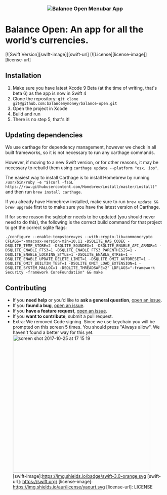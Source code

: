 <h3 align="center">
  <img src="https://cl.ly/453225333E0u/balance-open.png" alt="Balance Open Menubar App" />
</h3>

Balance Open: An app for all the world’s currencies.
==========================

[![Swift Version][swift-image]][swift-url]
[![License][license-image]][license-url]

## Installation
1. Make sure you have latest Xcode 9 Beta (at the time of writing, that's beta 6) as the app is now in Swift 4
2. Clone the repository: `git clone git@github.com:balancemymoney/balance-open.git`
3. Open the project in Xcode
4. Build and run
5. There is no step 5, that's it!

## Updating dependencies
We use carthage for dependency management, however we check in all built frameworks, so it is not necessary to run any carthage commands. 

However, if moving to a new Swift version, or for other reasons, it may be necessary to rebuild them using `carthage update --platform "osx, ios"`. 

The easiest way to install Carthage is to install Homebrew by running `/usr/bin/ruby -e "$(curl -fsSL https://raw.githubusercontent.com/Homebrew/install/master/install)"
` and then run `brew install carthage`. 

If you already have Homebrew installed, make sure to run `brew update && brew upgrade` first to to make sure you have the latest version of Carthage.

If for some reason the sqlcipher needs to be updated (you should never need to do this), the following is the correct build command for that project to get the correct sqlite flags:

```
./configure --enable-tempstore=yes --with-crypto-lib=commoncrypto CFLAGS="-mmacosx-version-min=10.11 -DSQLITE_HAS_CODEC -DSQLITE_TEMP_STORE=2 -DSQLITE_SOUNDEX=1 -DSQLITE_ENABLE_API_ARMOR=1 -DSQLITE_ENABLE_FTS3=1 -DSQLITE_ENABLE_FTS3_PARENTHESIS=1 -DSQLITE_ENABLE_LOCKING_STYLE=1 -DSQLITE_ENABLE_RTREE=1 -DSQLITE_ENABLE_UPDATE_DELETE_LIMIT=1 -DSQLITE_OMIT_AUTORESET=1 -DSQLITE_OMIT_BUILTIN_TEST=1 -DSQLITE_OMIT_LOAD_EXTENSION=1 -DSQLITE_SYSTEM_MALLOC=1 -DSQLITE_THREADSAFE=2" LDFLAGS="-framework Security -framework CoreFoundation" && make
```

## Contributing

- If you **need help** or you'd like to **ask a general question**, [open an issue](https://github.com/balancemymoney/balance-open/issues/new).
- If you **found a bug**, [open an issue](https://github.com/balancemymoney/balance-open/issues/new).
- If you **have a feature request**, [open an issue](https://github.com/balancemymoney/balance-open/issues/new).
- If you **want to contribute**, submit a pull request.
- Extra: We removed Code signing. Since we use keychain you will be prompted on this screen 5 times. You should press "Always allow". We haven't found a better way for this yet. <img width="434" alt="screen shot 2017-10-25 at 17 15 19" src="https://user-images.githubusercontent.com/1092080/32006966-842eac82-b9a8-11e7-994e-57d0cf5d0d9c.png">
[swift-image]:https://img.shields.io/badge/swift-3.0-orange.svg
[swift-url]: https://swift.org/
[license-image]: https://img.shields.io/aur/license/yaourt.svg
[license-url]: LICENSE
